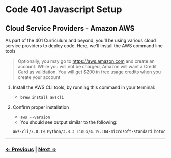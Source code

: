 # Code 401 Javascript Setup

## Cloud Service Providers - Amazon AWS

As part of the 401 Curriculum and beyond, you'll be using various cloud service providers to deploy code. Here, we'll install the AWS command line tools

> Optionally, you may go to <https://aws.amazon.com> and create an account. While you will not be charged, Amazon will want a Credit Card as validation. You will get $200 in free usage credits when you create your account

1. Install the AWS CLI tools, by running this command in your terminal:
   - `brew install awscli`
1. Confirm proper installation
   - `aws --version`
   - You should see output similar to the following:

   ```bash
   aws-cli/2.0.19 Python/3.8.3 Linux/4.19.104-microsoft-standard botocore/2.0.0dev23
   ```

---

### [⇐ Previous](./3-azure.md) | [Next ⇒](./5-mongo.md)
